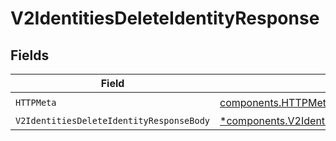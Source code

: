 # V2IdentitiesDeleteIdentityResponse


## Fields

| Field                                                                                                                   | Type                                                                                                                    | Required                                                                                                                | Description                                                                                                             |
| ----------------------------------------------------------------------------------------------------------------------- | ----------------------------------------------------------------------------------------------------------------------- | ----------------------------------------------------------------------------------------------------------------------- | ----------------------------------------------------------------------------------------------------------------------- |
| `HTTPMeta`                                                                                                              | [components.HTTPMetadata](../../models/components/httpmetadata.md)                                                      | :heavy_check_mark:                                                                                                      | N/A                                                                                                                     |
| `V2IdentitiesDeleteIdentityResponseBody`                                                                                | [*components.V2IdentitiesDeleteIdentityResponseBody](../../models/components/v2identitiesdeleteidentityresponsebody.md) | :heavy_minus_sign:                                                                                                      | OK                                                                                                                      |